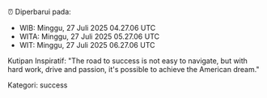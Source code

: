 ⏰ Diperbarui pada:
- WIB: Minggu, 27 Juli 2025 04.27.06 UTC
- WITA: Minggu, 27 Juli 2025 05.27.06 UTC
- WIT: Minggu, 27 Juli 2025 06.27.06 UTC

Kutipan Inspiratif:
"The road to success is not easy to navigate, but with hard work, drive and passion, it's possible to achieve the American dream."


Kategori: success

